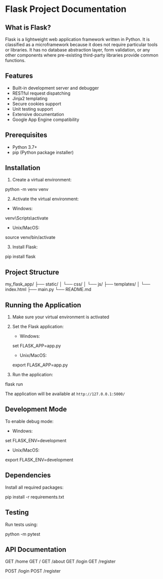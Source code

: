 
# Flask Project Documentation

## What is Flask?
Flask is a lightweight web application framework written in Python. It is classified as a microframework because it does not require particular tools or libraries. It has no database abstraction layer, form validation, or any other components where pre-existing third-party libraries provide common functions.

## Features
- Built-in development server and debugger
- RESTful request dispatching
- Jinja2 templating
- Secure cookies support
- Unit testing support
- Extensive documentation
- Google App Engine compatibility

## Prerequisites
- Python 3.7+
- pip (Python package installer)

## Installation
1. Create a virtual environment:

python -m venv venv


2. Activate the virtual environment:
- Windows:

venv\Scripts\activate

- Unix/MacOS:

source venv/bin/activate


3. Install Flask:

pip install flask


## Project Structure

my_flask_app/
├── static/
│   └── css/
│   └── js/
├── templates/
│   └── index.html
├── main.py
└── README.md


## Running the Application
1. Make sure your virtual environment is activated
2. Set the Flask application:
   - Windows:

   set FLASK_APP=app.py

   - Unix/MacOS:

   export FLASK_APP=app.py


3. Run the application:

flask run


The application will be available at `http://127.0.0.1:5000/`

## Development Mode
To enable debug mode:
- Windows:

set FLASK_ENV=development

- Unix/MacOS:

export FLASK_ENV=development


## Dependencies
Install all required packages:

pip install -r requirements.txt


## Testing
Run tests using:

python -m pytest


## API Documentation

GET /home
GET /
GET /about
GET /login
GET /register

POST /login
POST /register
